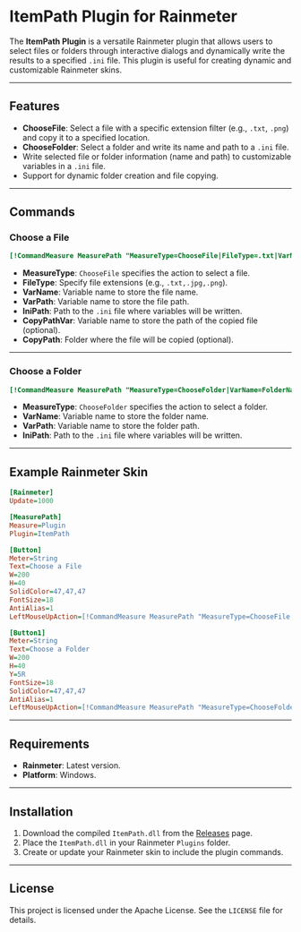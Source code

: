# ItemPath Plugin for Rainmeter

The **ItemPath Plugin** is a versatile Rainmeter plugin that allows users to select files or folders through interactive dialogs and dynamically write the results to a specified `.ini` file. This plugin is useful for creating dynamic and customizable Rainmeter skins.

---

## Features

- **ChooseFile**: Select a file with a specific extension filter (e.g., `.txt`, `.png`) and copy it to a specified location.
- **ChooseFolder**: Select a folder and write its name and path to a `.ini` file.
- Write selected file or folder information (name and path) to customizable variables in a `.ini` file.
- Support for dynamic folder creation and file copying.

---

## Commands

### Choose a File
```ini
[!CommandMeasure MeasurePath "MeasureType=ChooseFile|FileType=.txt|VarName=FileName|VarPath=FilePath|IniPath=#@#Vars.nek|CopyPathVar=CopyPath|CopyPath=#@#CopyFolder"]
```

- **MeasureType**: `ChooseFile` specifies the action to select a file.
- **FileType**: Specify file extensions (e.g., `.txt,.jpg,.png`).
- **VarName**: Variable name to store the file name.
- **VarPath**: Variable name to store the file path.
- **IniPath**: Path to the `.ini` file where variables will be written.
- **CopyPathVar**: Variable name to store the path of the copied file (optional).
- **CopyPath**: Folder where the file will be copied (optional).

---

### Choose a Folder
```ini
[!CommandMeasure MeasurePath "MeasureType=ChooseFolder|VarName=FolderName|VarPath=FolderPath|IniPath=#@#Vars.nek"]
```

- **MeasureType**: `ChooseFolder` specifies the action to select a folder.
- **VarName**: Variable name to store the folder name.
- **VarPath**: Variable name to store the folder path.
- **IniPath**: Path to the `.ini` file where variables will be written.

---

## Example Rainmeter Skin

```ini
[Rainmeter]
Update=1000

[MeasurePath]
Measure=Plugin
Plugin=ItemPath

[Button]
Meter=String
Text=Choose a File
W=200
H=40
SolidColor=47,47,47
FontSize=18
AntiAlias=1
LeftMouseUpAction=[!CommandMeasure MeasurePath "MeasureType=ChooseFile|FileType=.txt,.png|VarName=FileName|VarPath=FilePath|IniPath=#@#Vars.nek|CopyPathVar=File|CopyPath=#@#CopyFolder"]

[Button1]
Meter=String
Text=Choose a Folder
W=200
H=40
Y=5R
FontSize=18
SolidColor=47,47,47
AntiAlias=1
LeftMouseUpAction=[!CommandMeasure MeasurePath "MeasureType=ChooseFolder|VarName=FolderName|VarPath=FolderPath|IniPath=#@#Vars.nek"]
```

---

## Requirements

- **Rainmeter**: Latest version.
- **Platform**: Windows.

---

## Installation

1. Download the compiled `ItemPath.dll` from the [Releases](https://github.com/NSTechBytes/ItemPath/releases) page.
2. Place the `ItemPath.dll` in your Rainmeter `Plugins` folder.
3. Create or update your Rainmeter skin to include the plugin commands.

---

## License

This project is licensed under the Apache License. See the `LICENSE` file for details.

